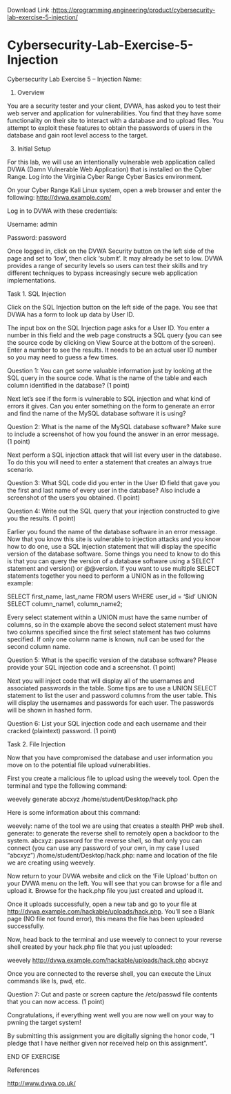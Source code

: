 Download Link :https://programming.engineering/product/cybersecurity-lab-exercise-5-injection/


# Cybersecurity-Lab-Exercise-5-Injection
Cybersecurity Lab Exercise 5 – Injection
Name:

1. Overview

You are a security tester and your client, DVWA, has asked you to test their web server and application for vulnerabilities. You find that they have some functionality on their site to interact with a database and to upload files. You attempt to exploit these features to obtain the passwords of users in the database and gain root level access to the target.

3. Initial Setup

For this lab, we will use an intentionally vulnerable web application called DVWA (Damn Vulnerable Web Application) that is installed on the Cyber Range. Log into the Virginia Cyber Range Cyber Basics environment.

On your Cyber Range Kali Linux system, open a web browser and enter the following: http://dvwa.example.com/

Log in to DVWA with these credentials:

Username: admin

Password: password

Once logged in, click on the DVWA Security button on the left side of the page and set to ‘low’, then click ‘submit’. It may already be set to low. DVWA provides a range of security levels so users can test their skills and try different techniques to bypass increasingly secure web application implementations.

Task 1. SQL Injection

Click on the SQL Injection button on the left side of the page. You see that DVWA has a form to look up data by User ID.

The input box on the SQL Injection page asks for a User ID. You enter a number in this field and the web page constructs a SQL query (you can see the source code by clicking on View Source at the bottom of the screen). Enter a number to see the results. It needs to be an actual user ID number so you may need to guess a few times.

Question 1: You can get some valuable information just by looking at the SQL query in the source code. What is the name of the table and each column identified in the database? (1 point)

Next let’s see if the form is vulnerable to SQL injection and what kind of errors it gives. Can you enter something on the form to generate an error and find the name of the MySQL database software it is using?

Question 2: What is the name of the MySQL database software? Make sure to include a screenshot of how you found the answer in an error message. (1 point)

Next perform a SQL injection attack that will list every user in the database. To do this you will need to enter a statement that creates an always true scenario.

Question 3: What SQL code did you enter in the User ID field that gave you the first and last name of every user in the database? Also include a screenshot of the users you obtained. (1 point)

Question 4: Write out the SQL query that your injection constructed to give you the results. (1 point)

Earlier you found the name of the database software in an error message. Now that you know this site is vulnerable to injection attacks and you know how to do one, use a SQL injection statement that will display the specific version of the database software. Some things you need to know to do this is that you can query the version of a database software using a SELECT statement and version() or @@version. If you want to use multiple SELECT statements together you need to perform a UNION as in the following example:

SELECT first_name, last_name FROM users WHERE user_id = ‘$id’ UNION SELECT column_name1, column_name2;

Every select statement within a UNION must have the same number of columns, so in the example above the second select statement must have two columns specified since the first select statement has two columns specified. If only one column name is known, null can be used for the second column name.

Question 5: What is the specific version of the database software? Please provide your SQL injection code and a screenshot. (1 point)

Next you will inject code that will display all of the usernames and associated passwords in the table. Some tips are to use a UNION SELECT statement to list the user and password columns from the user table. This will display the usernames and passwords for each user. The passwords will be shown in hashed form.

Question 6: List your SQL injection code and each username and their cracked (plaintext) password. (1 point)

Task 2. File Injection

Now that you have compromised the database and user information you move on to the potential file upload vulnerabilities.

First you create a malicious file to upload using the weevely tool. Open the terminal and type the following command:

weevely generate abcxyz /home/student/Desktop/hack.php

Here is some information about this command:

weevely: name of the tool we are using that creates a stealth PHP web shell.
generate: to generate the reverse shell to remotely open a backdoor to the system.
abcxyz: password for the reverse shell, so that only you can connect (you can use any password of your own, in my case I used “abcxyz”)
/home/student/Desktop/hack.php: name and location of the file we are creating using weevely.

Now return to your DVWA website and click on the ‘File Upload’ button on your DVWA menu on the left. You will see that you can browse for a file and upload it. Browse for the hack.php file you just created and upload it.

Once it uploads successfully, open a new tab and go to your file at http://dvwa.example.com/hackable/uploads/hack.php. You’ll see a Blank page (NO file not found error), this means the file has been uploaded successfully.

Now, head back to the terminal and use weevely to connect to your reverse shell created by your hack.php file that you just uploaded:

weevely http://dvwa.example.com/hackable/uploads/hack.php abcxyz

Once you are connected to the reverse shell, you can execute the Linux commands like ls, pwd, etc.

Question 7: Cut and paste or screen capture the /etc/passwd file contents that you can now access. (1 point)

Congratulations, if everything went well you are now well on your way to pwning the target system!

By submitting this assignment you are digitally signing the honor code, “I pledge that I have neither given nor received help on this assignment”.

END OF EXERCISE

References

http://www.dvwa.co.uk/
